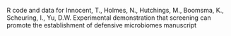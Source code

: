 R code and data for 
Innocent, T., Holmes, N., Hutchings, M., Boomsma, K., Scheuring, I., Yu, D.W. 
Experimental demonstration that screening can promote the establishment of defensive microbiomes
manuscript
